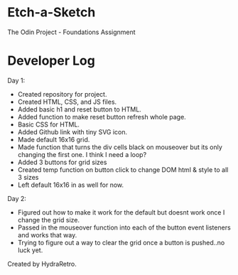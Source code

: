 # Etch-a-Sketch

The Odin Project - Foundations Assignment

# Developer Log

Day 1:
- Created repository for project.
- Created HTML, CSS, and JS files.
- Added basic h1 and reset button to HTML.
- Added function to make reset button refresh whole page.
- Basic CSS for HTML.
- Added Github link with tiny SVG icon.
- Made default 16x16 grid.
- Made function that turns the div cells black on mouseover
  but its only changing the first one. I think I need a loop?
- Added 3 buttons for grid sizes
- Created temp function on button click to change DOM html & style to all 3 sizes
- Left default 16x16 in as well for now.

Day 2:
- Figured out how to make it work for the default but doesnt work once I change the grid size.
- Passed in the mouseover function into each of the button event listeners and works that way.
- Trying to figure out a way to clear the grid once a button is pushed..no luck yet.

Created by HydraRetro.
